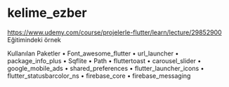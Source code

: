# kelime_ezber

https://www.udemy.com/course/projelerle-flutter/learn/lecture/29852900 Eğitimindeki örnek

Kullanılan Paketler
•	Font_awesome_flutter
•	url_launcher
•	package_info_plus
•	Sqflite
•	Path
•	fluttertoast
•	carousel_slider
•	google_mobile_ads
•	shared_preferences
•	flutter_launcher_icons
•	flutter_statusbarcolor_ns
•	firebase_core
•	firebase_messaging


